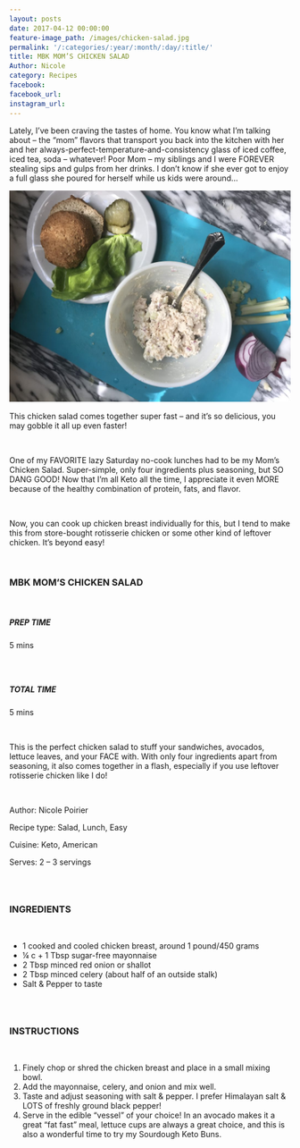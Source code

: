 ```yaml
---
layout: posts
date: 2017-04-12 00:00:00
feature-image_path: /images/chicken-salad.jpg
permalink: '/:categories/:year/:month/:day/:title/'
title: MBK MOM’S CHICKEN SALAD
Author: Nicole
category: Recipes
facebook:
facebook_url:
instagram_url:
---
```


Lately, I’ve been craving the tastes of home. You know what I’m talking about – the “mom” flavors that transport you back into the kitchen with her and her always-perfect-temperature-and-consistency glass of iced coffee, iced tea, soda – whatever! Poor Mom – my siblings and I were FOREVER stealing sips and gulps from her drinks. I don’t know if she ever got to enjoy a full glass she poured for herself while us kids were around…

![](/images/chicken-salad.jpg)

This chicken salad comes together super fast – and it’s so delicious, you may gobble it all up even faster!

&nbsp;

One of my FAVORITE lazy Saturday no-cook lunches had to be my Mom’s Chicken Salad. Super-simple, only four ingredients plus seasoning, but SO DANG GOOD! Now that I’m all Keto all the time, I appreciate it even MORE because of the healthy combination of protein, fats, and flavor.

&nbsp;

Now, you can cook up chicken breast individually for this, but I tend to make this from store-bought rotisserie chicken or some other kind of leftover chicken. It’s beyond easy!

&nbsp;

### MBK MOM’S CHICKEN SALAD

&nbsp;

##### PREP TIME

5 mins

### &nbsp;

##### TOTAL TIME

5 mins

&nbsp;

This is the perfect chicken salad to stuff your sandwiches, avocados, lettuce leaves, and your FACE with. With only four ingredients apart from seasoning, it also comes together in a flash, especially if you use leftover rotisserie chicken like I do!

&nbsp;

Author: Nicole Poirier

Recipe type: Salad, Lunch, Easy

Cuisine: Keto, American

Serves: 2 – 3 servings

### &nbsp;

### INGREDIENTS

&nbsp;

* 1 cooked and cooled chicken breast, around 1 pound/450 grams
* ¼ c + 1 Tbsp sugar-free mayonnaise
* 2 Tbsp minced red onion or shallot
* 2 Tbsp minced celery (about half of an outside stalk)
* Salt & Pepper to taste

### &nbsp;

### INSTRUCTIONS

&nbsp;

1. Finely chop or shred the chicken breast and place in a small mixing bowl.
2. Add the mayonnaise, celery, and onion and mix well.
3. Taste and adjust seasoning with salt & pepper. I prefer Himalayan salt & LOTS of freshly ground black pepper!
4. Serve in the edible “vessel” of your choice! In an avocado makes it a great “fat fast” meal, lettuce cups are always a great choice, and this is also a wonderful time to try my Sourdough Keto Buns.